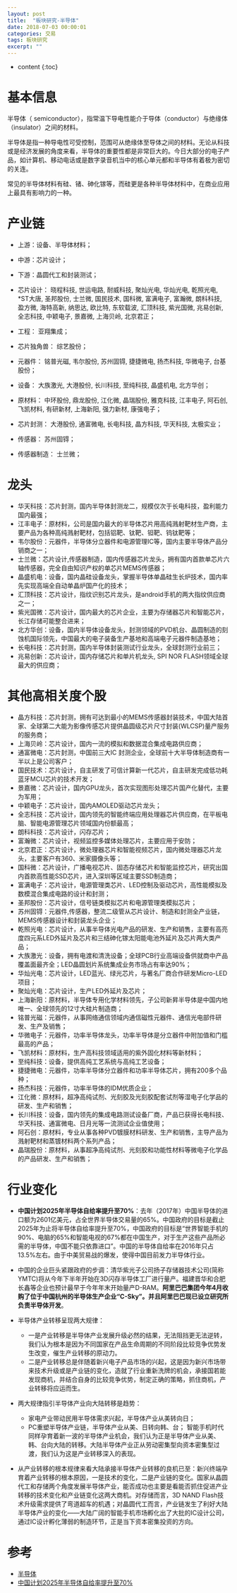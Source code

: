 ```yaml
---
layout: post
title:  "板块研究-半导体"
date: 2018-07-03 00:00:01
categories: 交易
tags: 板块研究
excerpt: ""
---
```


* content
{:toc}


# 基本信息
半导体（ semiconductor），指常温下导电性能介于导体（conductor）与绝缘体（insulator）之间的材料。

半导体是指一种导电性可受控制，范围可从绝缘体至导体之间的材料。无论从科技或是经济发展的角度来看，半导体的重要性都是非常巨大的。今日大部分的电子产品，如计算机、移动电话或是数字录音机当中的核心单元都和半导体有着极为密切的关连。

常见的半导体材料有硅、锗、砷化镓等，而硅更是各种半导体材料中，在商业应用上最具有影响力的一种。


# 产业链
* 上游：设备、半导体材料；
* 中游：芯片设计；
* 下游：晶圆代工和封装测试；

* 芯片设计：
晓程科技, 世运电路, 耐威科技, 聚灿光电, 华灿光电, 乾照光电, *ST大唐, 圣邦股份, 士兰微, 国民技术, 国科微, 富满电子, 富瀚微, 朗科科技, 盈方微, 海特高新, 纳思达, 欧比特, 东软载波, 汇顶科技, 紫光国微, 兆易创新, 全志科技, 中颖电子, 景嘉微, 上海贝岭, 北京君正；
* 工程：
亚翔集成；
* 芯片独角兽：
综艺股份；
* 元器件：
铭普光磁, 韦尔股份, 苏州固锝, 捷捷微电, 扬杰科技, 华微电子, 台基股份；
* 设备：
大族激光, 大港股份, 长川科技, 至纯科技, 晶盛机电, 北方华创；
* 原材料：
中环股份, 鼎龙股份, 江化微, 晶瑞股份, 雅克科技, 江丰电子, 阿石创, 飞凯材料, 有研新材, 上海新阳, 强力新材, 康强电子；
* 芯片封测：
大港股份, 通富微电, 长电科技, 晶方科技, 华天科技, 太极实业；
* 传感器：
苏州固锝；
* 传感器制造：
士兰微；



# 龙头
* 华天科技：芯片封测，国内半导体封测龙二，规模仅次于长电科技，盈利能力国内最强；
* 江丰电子：原材料，公司是国内最大的半导体芯片用高纯溅射靶材生产商，主要产品为各种高纯溅射靶材，包括铝靶、钛靶、钽靶、钨钛靶等；
* 韦尔股份：元器件，半导体分立器件和电源管理IC等，国内主要半导体产品分销商之一；
* 士兰微：芯片设计,传感器制造，国内传感器芯片龙头，拥有国内首款单芯片六轴传感器，完全自由知识产权的单芯片MEMS传感器；
* 晶盛机电：设备，国内晶硅设备龙头，掌握半导体单晶硅生长炉技术，国内率先实现高端全自动单晶炉国产化的技术；
* 汇顶科技：芯片设计，指纹识别芯片龙头，是android手机的两大指纹供应商之一；
* 紫光国微：芯片设计，国内最大的芯片企业，主要为存储器芯片和智能芯片，长江存储可能整合进来；
* 北方华创：设备，国内半导体设备龙头，封测领域的PVD机台、晶圆制造的刻蚀机国际领先，中国最大的电子装备生产基地和高端电子元器件制造基地；
* 长电科技：芯片封测，国内半导体封装测试行业龙头，全球封测行业前三；
* 兆易创新：芯片设计，国内存储芯片和单片机龙头, SPI NOR FLASH领域全球最大的供应商；



# 其他高相关度个股
* 晶方科技：芯片封测，拥有可达到最小的MEMS传感器封装技术，中国大陆首家、全球第二大能为影像传感芯片提供晶圆级芯片尺寸封装(WLCSP)量产服务的服务商；
* 上海贝岭：芯片设计，国内一流的模拟和数据混合集成电路供应商；
* 通富微电：芯片封测，中国前三大IC 封测企业，全球前十大半导体制造商有一半以上是公司客户；
* 国民技术：芯片设计，自主研发了可信计算新一代芯片，自主研发完成低功耗蓝牙MCU芯片的技术开发；
* 景嘉微：芯片设计，国内GPU龙头，首次实现图形处理芯片国产化替代，主要为军用；
* 中颖电子：芯片设计，国内AMOLED驱动芯片龙头；
* 全志科技：芯片设计，国内领先的智能终端应用处理器芯片供应商，在平板电脑、智能电源管理芯片领域国内份额最高；
* 朗科科技：芯片设计，闪存芯片；
* 富瀚微：芯片设计，视频监控多媒体处理芯片，主要应用于安防；
* 北京君正：芯片设计，微处理器芯片和智能视频芯片，国内微处理器芯片龙头，主要客户有360、米家摄像头等；
* 国科微：芯片设计，广播电视芯片、固态存储芯片和智能监控芯片，研究出国内首款高性能SSD芯片，进入深圳等区域主要SSD制造商；
* 富满电子：芯片设计，电源管理类芯片、LED控制及驱动芯片，高性能模拟及数模混合集成电路的设计和封测；
* 圣邦股份：芯片设计，信号链类模拟芯片和电源管理类模拟芯片；
* 苏州固锝：元器件,传感器，整流二级管从芯片设计、制造和封测全产业链，MEMS传感器设计和封装龙头企业；
* 乾照光电：芯片设计，从事半导体光电产品的研发、生产和销售，主要有高亮度四元系LED外延片及芯片和三结砷化镓太阳能电池外延片及芯片两大类产品；
* 大族激光：设备，拥有电渡和清洗设备；全球PCB行业高端设备供就商中产品覆盖面最齐全；LED晶圆划片系统集成业务市场占有率达90%；
* 华灿光电：芯片设计，LED蓝光、绿光芯片，与著名厂商合作研发Micro-LED项目；
* 聚灿光电：芯片设计，生产LED外延片及芯片；
* 上海新阳：原材料，半导体专用化学材料领先，子公司新昇半导体是中国内地唯一、全球领先的12寸大硅片制造商；
* 铭普光磁：元器件，从事网络通信领域内通信磁性元器件、通信光电部件研发、生产及销售；
* 华微电子：元器件，功率半导体龙头，功率半导体是分立器件中附加值和门槛最高的产品；
* 飞凯材料：原材料，生产高科技领域适用的紫外固化材料等新材料；
* 至纯科技：设备，提供高纯工艺系统与高纯工艺设备；
* 捷捷微电：元器件，功率半导体分立器件和功率半导体芯片，拥有200多个品种；
* 扬杰科技：元器件，功率半导体的IDM优质企业；
* 江化微：原材料，超净高纯试剂、光刻胶及光刻胶配套试剂等湿电子化学品的研发、生产和销售；
* 长川科技：设备，国内领先的集成电路测试设备厂商，产品已获得长电科技、华天科技、通富微电、日月光等一流测试企业值使用；
* 阿石创：原材料，专业从事各种PVD镀膜材料研发、生产和销售，主导产品为溅射靶材和蒸镀材料两个系列产品；
* 晶瑞股份：原材料，从事超净高纯试剂、光刻胶和功能性材料等微电子化学品的产品研发、生产和销售；




# 行业变化

* **中国计划2025年半导体自给率提升至70%**：去年（2017年）中国半导体的进口额为2601亿美元，占全世界半导体交易量的65%。中国政府的目标是截止2025年为止将半导体自给率提升至70%，中国政府的目标是“世界智能手机的90%、电脑的65%和智能电视的67%都在中国生产，对于生产这些产品所必需的半导体，中国不能只依靠进口”。中国的半导体自给率在2016年只占13.5%左右。由于中美贸易战的爆发，使得中国目前发力半导体行业。

* 中国的企业巨头紧跟政府的步调：清华紫光子公司扬子存储器技术公司(简称YMTC)将从今年下半年开始在3D闪存半导体工厂进行量产。福建晋华和合肥长鑫等企业也预计最早于今年年末开始量产D-RAM。**阿里巴巴集团今年4月收购了位于中国杭州的半导体生产企业“C-Sky”。并且阿里巴巴现已设立研究所负责半导体开发**。

* 半导体产业转移呈现两大规律：
  + 一是产业转移是半导体产业发展升级必然的结果，无法阻挡更无法逆转，我们认为根本是因为不同国家在产品生命周期的不同阶段比较竞争优势发生改变，催生产业转移的原动力。
  + 二是产业转移总是伴随着新兴电子产品市场的兴起，这是因为新兴市场带来技术升级或是产业链的变化，造就了行业重新洗牌的机会，承接国若能发现商机，并结合自身的比较竞争优势，制定正确的策略，抓住商机，产业转移将应运而生。

* 两大规律指引半导体产业向大陆转移是趋势：
  + 家电产业带动民用半导体需求兴起，半导体产业从美转向日；
  + PC重塑半导体产业链，半导体产业从美、日转向韩、台；
智能手机时代同样孕育着新一波的半导体产业机会，我们认为正是半导体产业从美、韩、台向大陆的转移。大陆半导体产业正从劳动密集型向资本密集型过渡，我们认为这是产业转移深入的表现。

* 从产业转移的根本规律来看大陆承接半导体产业转移的良机已至：新兴终端孕育着产业转移的根本原因，一是技术的变化，二是产业链的变化。国家从晶圆代工和存储两个角度发展半导体产业，能否成功也主要是看能否抓住促进产业转移的技术变化和产业链变化这两大商机。对存储而言，3D NAND Flash技术升级需求提供了弯道超车的机遇；对晶圆代工而言，产业链发生了利好大陆半导体产业的变化——大陆广阔的智能手机市场孵化出了大批的IC设计公司，通过IC设计孵化薄弱的制造环节，正是当下资本密集投资的方向。




# 参考
* [半导体](https://baike.baidu.com/item/%E5%8D%8A%E5%AF%BC%E4%BD%93/385669?fr=aladdin)
* [中国计划2025年半导体自给率提升至70%](http://tech.ifeng.com/a/20180702/45046383_0.shtml)


